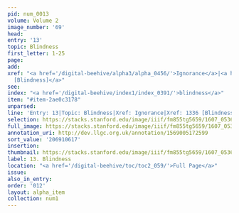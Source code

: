 ```yaml
---
pid: num_0013
volume: Volume 2
image_number: '69'
head:
entry: '13'
topic: Blindness
first_letter: 1-25
page:
add:
xref: "<a href='/digital-beehive/alpha3/alpha_0456/'>Ignorance</a>|<a href='/digital-beehive/num6/num_1879/'>1336
  [Blindness]</a>"
see:
index: "<a href='/digital-beehive/index1/index_0391/'>blindness</a>"
item: "#item-2ae0c3178"
unparsed:
line: 'Entry: 13|Topic: Blindness|Xref: Ignorance|Xref: 1336 [Blindness]|Index: blindness|#item-2ae0c3178'
selection: https://stacks.stanford.edu/image/iiif/fm855tg5659/1607_0536/308,617,3099,533/full/0/default.jpg
full_image: https://stacks.stanford.edu/image/iiif/fm855tg5659/1607_0536/full/full/0/default.jpg
annotation_uri: http://dev.llgc.org.uk/annotation/1569005172599
sort_value: '206910617'
insertion:
thumbnail: https://stacks.stanford.edu/image/iiif/fm855tg5659/1607_0536/308,617,600,180/250,/0/default.jpg
label: 13. Blindness
location: "<a href='/digital-beehive/toc/toc2_059/'>Full Page</a>"
issue:
also_in_entry:
order: '012'
layout: alpha_item
collection: num1
---
```


